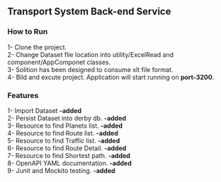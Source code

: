 ## Transport System Back-end Service

### How to Run
1- Clone the project.  
2- Change Dataset flie location into utility/ExcelRead and component/AppComponet classes.  
3- Solition has been designed to consume xlt file format.  
4- Bild and excute project. Application will start running on **port-3200**.  

### Features

1- Import Dataset                   **-added**  
2- Persist Dataset into derby db.   **-added**  
3- Resource to find Planets list.   **-added**  
4- Resource to find Route list.     **-added**  
5- Resource to find Traffic list.   **-added**  
6- Resource to find Route Detail.   **-added**  
7- Resource to find Shortest path.  **-added**   
8- OpenAPI YAML documentation.      **-added**  
9- Junit and Mockito testing.       **-added**
